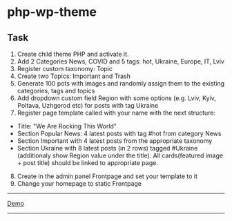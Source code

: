 # php-wp-theme

## Task

1. Create child theme PHP and activate it.
2. Add 2 Categories News, COVID and 5 tags: hot, Ukraine, Europe, IT, Lviv
3. Register custom taxonomy: Topic
4. Create two Topics: Important and Trash
5. Generate 100 pots with images and randomly assign them to the existing categories, tags and topics
6. Add dropdown custom field Region with some options (e.g. Lviv, Kyiv, Poltava, Uzhgorod etc) for posts with tag Ukraine
7. Register page template called with your name with the next structure:
  - Title: "We Are Rocking This World"
  - Section Popular News: 4 latest posts with tag #hot from category News
  - Section Important with 4 latest posts from the appropriate taxonomy
  - Section Ukraine with 8 latest posts (in 2 rows) tagged #Ukraine (additionaly show Region value under the title).
  All cards(featured image + post title) should be linked to appropriate page.
8. Create in the admin panel Frontpage and set your template to it
9. Change your homepage to static Frontpage

---

[Demo](http://php-hw-6.tmweb.ru/)

---
